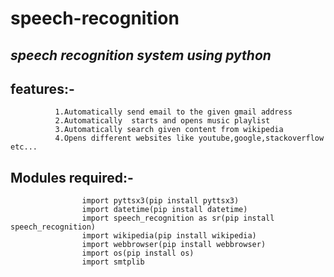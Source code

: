 # speech-recognition

## ***speech recognition system  using python***

## features:-
              1.Automatically send email to the given gmail address
              2.Automatically  starts and opens music playlist
              3.Automatically search given content from wikipedia 
              4.Opens different websites like youtube,google,stackoverflow etc...
              
## Modules required:-
                    import pyttsx3(pip install pyttsx3)
                    import datetime(pip install datetime)
                    import speech_recognition as sr(pip install speech_recognition)
                    import wikipedia(pip install wikipedia)
                    import webbrowser(pip install webbrowser)
                    import os(pip install os)
                    import smtplib
